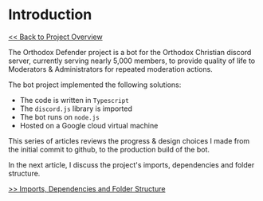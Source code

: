 # Introduction

[<< Back to Project Overview](defenderIndex.md)

The Orthodox Defender project is a bot for the Orthodox Christian discord server, currently serving nearly 5,000 members, to provide quality of life to Moderators & Administrators for repeated moderation actions.

The bot project implemented the following solutions:

- The code is written in `Typescript`
- The `discord.js` library is imported
- The bot runs on `node.js`
- Hosted on a Google cloud virtual machine

This series of articles reviews the progress & design choices I made from the initial commit to github, to the production build of the bot.

In the next article, I discuss the project's imports, dependencies and folder structure.

[>> Imports, Dependencies and Folder Structure](importsSection.md)
